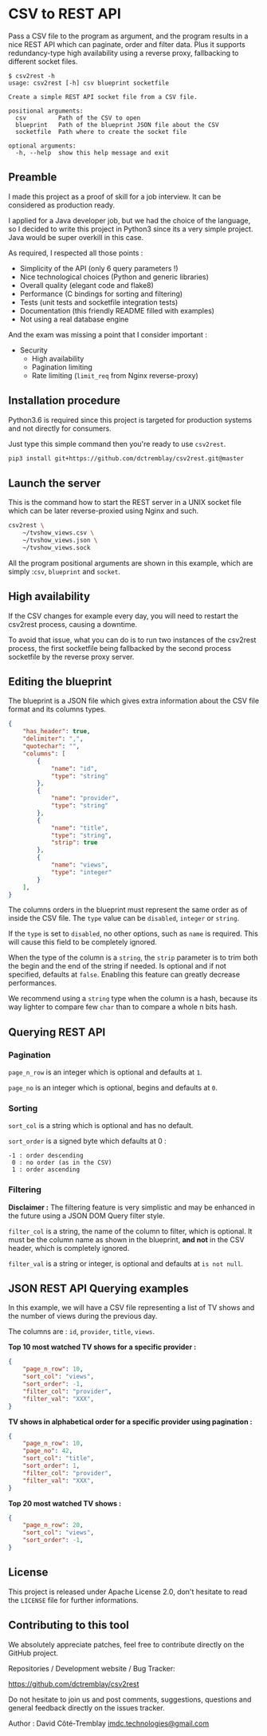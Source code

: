 CSV to REST API
===============

Pass a CSV file to the program as argument, and the program results in a nice
REST API which can paginate, order and filter data.
Plus it supports redundancy-type high availability using a reverse proxy,
fallbacking to different socket files.

```
$ csv2rest -h
usage: csv2rest [-h] csv blueprint socketfile

Create a simple REST API socket file from a CSV file.

positional arguments:
  csv         Path of the CSV to open
  blueprint   Path of the blueprint JSON file about the CSV
  socketfile  Path where to create the socket file

optional arguments:
  -h, --help  show this help message and exit
```


Preamble
--------

I made this project as a proof of skill for a job interview.
It can be considered as production ready.

I applied for a Java developer job, but we had the choice of the language,
so I decided to write this project in Python3 since its a very simple project.
Java would be super overkill in this case.

As required, I respected all those points :

- Simplicity of the API (only 6 query parameters !)
- Nice technological choices (Python and generic libraries)
- Overall quality (elegant code and flake8)
- Performance (C bindings for sorting and filtering)
- Tests (unit tests and socketfile integration tests)
- Documentation (this friendly README filled with examples)
- Not using a real database engine

And the exam was missing a point that I consider important :

- Security
  - High availability
  - Pagination limiting
  - Rate limiting (`limit_req` from Nginx reverse-proxy)


Installation procedure
----------------------

Python3.6 is required since this project is targeted for production systems
and not directly for consumers.

Just type this simple command then you're ready to use `csv2rest`.

```bash
pip3 install git+https://github.com/dctremblay/csv2rest.git@master
```


Launch the server
-----------------

This is the command how to start the REST server in a UNIX socket file which
can be later reverse-proxied using Nginx and such.

```bash
csv2rest \
    ~/tvshow_views.csv \
    ~/tvshow_views.json \
    ~/tvshow_views.sock
```

All the program positional arguments are shown in this example,
which are simply :`csv`, `blueprint` and `socket`.


High availability
-----------------

If the CSV changes for example every day, you will need to restart the
csv2rest process, causing a downtime.

To avoid that issue, what you can do is to run two instances of the csv2rest
process, the first socketfile being fallbacked by the second process socketfile
by the reverse proxy server.


Editing the blueprint
---------------------

The blueprint is a JSON file which gives extra information about
the CSV file format and its columns types.

```json
{
    "has_header": true,
    "delimiter": ",",
    "quotechar": "",
    "columns": [
        {
            "name": "id",
            "type": "string"
        },
        {
            "name": "provider",
            "type": "string"
        },
        {
            "name": "title",
            "type": "string",
            "strip": true
        },
        {
            "name": "views",
            "type": "integer"
        }
    ],
}
```

The columns orders in the blueprint must represent the same order as of inside
the CSV file. The `type` value can be `disabled`, `integer` or `string`.

If the `type` is set to `disabled`, no other options, such as `name` is
required. This will cause this field to be completely ignored.

When the type of the column is a `string`, the `strip` parameter is to trim
both the begin and the end of the string if needed. Is optional and if not
specified, defaults at `false`. Enabling this feature can greatly decrease
performances.

We recommend using a `string` type when the column is a hash, because its
way lighter to compare few `char` than to compare a whole n bits hash.


Querying REST API
-----------------

### Pagination

`page_n_row` is an integer which is optional and defaults at `1`.

`page_no` is an integer which is optional, begins and defaults at `0`.


### Sorting

`sort_col` is a string which is optional and has no default.

`sort_order` is a signed byte which defaults at 0 :
```
-1 : order descending
 0 : no order (as in the CSV)
 1 : order ascending
```

### Filtering

**Disclaimer :** The filtering feature is very simplistic and may be enhanced
in the future using a JSON DOM Query filter style.

`filter_col` is a string, the name of the column to filter, which is optional.
It must be the column name as shown in the blueprint, **and not** in the
CSV header, which is completely ignored.

`filter_val` is a string or integer, is optional and defaults at `is not null`.


JSON REST API Querying examples
-------------------------------

In this example, we will have a CSV file representing a list of TV shows
and the number of views during the previous day.

The columns are : `id`, `provider`, `title`, `views`.

**Top 10 most watched TV shows for a specific provider :**

```json
{
    "page_n_row": 10,
    "sort_col": "views",
    "sort_order": -1,
    "filter_col": "provider",
    "filter_val": "XXX",
}
```

**TV shows in alphabetical order for a specific provider using pagination :**

```json
{
    "page_n_row": 10,
    "page_no": 42,
    "sort_col": "title",
    "sort_order": 1,
    "filter_col": "provider",
    "filter_val": "XXX",
}
```

**Top 20 most watched TV shows :**

```json
{
    "page_n_row": 20,
    "sort_col": "views",
    "sort_order": -1,
}
```


License
-------

This project is released under Apache License 2.0, don't hesitate to read
the `LICENSE` file for further informations.


Contributing to this tool
-------------------------

We absolutely appreciate patches, feel free to contribute
directly on the GitHub project.

Repositories / Development website / Bug Tracker:

https://github.com/dctremblay/csv2rest

Do not hesitate to join us and post comments, suggestions,
questions and general feedback directly on the issues tracker.

Author : David Côté-Tremblay <imdc.technologies@gmail.com>
